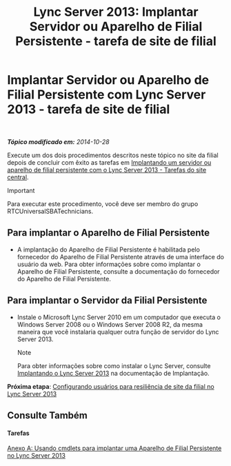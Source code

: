 ﻿---
title: 'Lync Server 2013: Implantar Servidor ou Aparelho de Filial Persistente - tarefa de site de filial'
TOCTitle: Implantar Servidor ou Aparelho de Filial Persistente - tarefa de site de filial
ms:assetid: 7989ba29-0419-46dd-892c-4ad3238afd56
ms:mtpsurl: https://technet.microsoft.com/pt-br/library/Gg398599(v=OCS.15)
ms:contentKeyID: 49307195
ms.date: 05/19/2016
mtps_version: v=OCS.15
ms.translationtype: HT
---

# Implantar Servidor ou Aparelho de Filial Persistente com Lync Server 2013 - tarefa de site de filial

 

_**Tópico modificado em:** 2014-10-28_

Execute um dos dois procedimentos descritos neste tópico no site da filial depois de concluir com êxito as tarefas em [Implantando um servidor ou aparelho de filial persistente com o Lync Server 2013 - Tarefas do site central](lync-server-2013-deploying-a-survivable-branch-appliance-or-server-central-site-tasks.md).

> [!IMPORTANT]  
> Para executar este procedimento, você deve ser membro do grupo RTCUniversalSBATechnicians.

## Para implantar o Aparelho de Filial Persistente

  - A implantação do Aparelho de Filial Persistente é habilitada pelo fornecedor do Aparelho de Filial Persistente através de uma interface do usuário da web. Para obter informações sobre como implantar o Aparelho de Filial Persistente, consulte a documentação do fornecedor do Aparelho de Filial Persistente.

## Para implantar o Servidor da Filial Persistente

  - Instale o Microsoft Lync Server 2010 em um computador que executa o Windows Server 2008 ou o Windows Server 2008 R2, da mesma maneira que você instalaria qualquer outra função de servidor do Lync Server 2013.
    
    > [!NOTE]  
    > Para obter informações sobre como instalar o Lync Server, consulte <a href="lync-server-2013-deploying-lync-server.md">Implantando o Lync Server 2013</a> na documentação de Implantação.

**Próxima etapa**: [Configurando usuários para resiliência de site da filial no Lync Server 2013](lync-server-2013-configuring-users-for-branch-site-resiliency.md)

## Consulte Também

#### Tarefas

[Anexo A: Usando cmdlets para implantar uma Aparelho de Filial Persistente no Lync Server 2013](lync-server-2013-appendix-a-using-cmdlets-to-deploy-a-survivable-branch-appliance.md)

